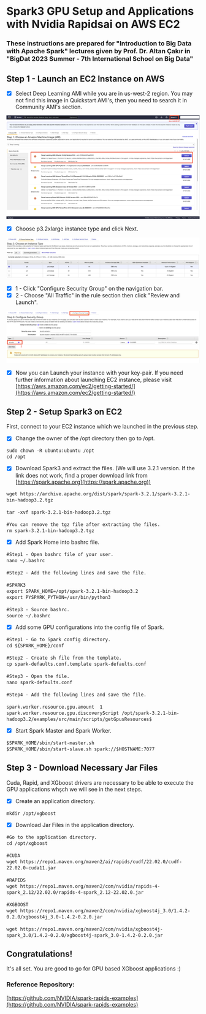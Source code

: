 # Spark3 GPU Setup and Applications with Nvidia Rapidsai on AWS EC2

### These instructions are prepared for "Introduction to Big Data with Apache Spark" lectures given by Prof. Dr. Altan Çakır in "BigDat 2023 Summer - 7th International School on Big Data"

## Step 1 - Launch an EC2 Instance on AWS

* [x] Select Deep Learning AMI while you are in us-west-2 region. You may not find this image in Quickstart AMI's, then you need to search it in Community AMI's section.

![AWS AMI Selection](<.gitbook/assets/image (4).png>)



* [x] Choose p3.2xlarge instance type and click Next.

![Choose and Instance Type](.gitbook/assets/image.png)



* [x] 1 - Click "Configure Security Group" on the navigation bar.&#x20;
* [x] 2 - Choose "All Traffic" in the rule section then click "Review and Launch".&#x20;

![Configure Security Group](<.gitbook/assets/image (1).png>)



* [x] Now you can Launch your instance with your key-pair. If you need further information about launching EC2 instance, please visit [https://aws.amazon.com/ec2/getting-started/](https://aws.amazon.com/ec2/getting-started/)

## &#x20;Step 2 - Setup Spark3 on EC2

First, connect to your EC2 instance which we launched in the previous step.

* [x] Change the owner of the /opt directory then go to /opt.

```
sudo chown -R ubuntu:ubuntu /opt
cd /opt
```

* [x] Download Spark3 and extract the files. (We will use 3.2.1 version. If the link does not work, find a proper download link from [https://spark.apache.org](https://spark.apache.org))

```
wget https://archive.apache.org/dist/spark/spark-3.2.1/spark-3.2.1-bin-hadoop3.2.tgz

tar -xvf spark-3.2.1-bin-hadoop3.2.tgz

#You can remove the tgz file after extracting the files.
rm spark-3.2.1-bin-hadoop3.2.tgz
```

* [x] Add Spark Home into bashrc file.

```
#Step1 - Open bashrc file of your user.
nano ~/.bashrc

#Step2 - Add the following lines and save the file.

#SPARK3
export SPARK_HOME=/opt/spark-3.2.1-bin-hadoop3.2
export PYSPARK_PYTHON=/usr/bin/python3

#Step3 - Source bashrc.
source ~/.bashrc
```

* [x] Add some GPU configurations into the config file of Spark.

```
#Step1 - Go to Spark config directory.
cd ${SPARK_HOME}/conf

#Step2 - Create sh file from the template.
cp spark-defaults.conf.template spark-defaults.conf

#Step3 - Open the file.
nano spark-defaults.conf

#Step4 - Add the following lines and save the file.

spark.worker.resource.gpu.amount  1
spark.worker.resource.gpu.discoveryScript /opt/spark-3.2.1-bin-hadoop3.2/examples/src/main/scripts/getGpusResources$

```

* [x] Start Spark Master and Spark Worker.

```
$SPARK_HOME/sbin/start-master.sh
$SPARK_HOME/sbin/start-slave.sh spark://$HOSTNAME:7077
```

## Step 3 - Download Necessary Jar Files

Cuda, Rapid, and XGboost drivers are necessary to be able to execute the GPU applications whşch we will see in the next steps.

* [x] Create an application directory.

```
mkdir /opt/xgboost
```

* [x] Download Jar Files in the application directory.

```
#Go to the application directory.
cd /opt/xgboost

#CUDA
wget https://repo1.maven.org/maven2/ai/rapids/cudf/22.02.0/cudf-22.02.0-cuda11.jar

#RAPIDS
wget https://repo1.maven.org/maven2/com/nvidia/rapids-4-spark_2.12/22.02.0/rapids-4-spark_2.12-22.02.0.jar

#XGBOOST
wget https://repo1.maven.org/maven2/com/nvidia/xgboost4j_3.0/1.4.2-0.2.0/xgboost4j_3.0-1.4.2-0.2.0.jar

wget https://repo1.maven.org/maven2/com/nvidia/xgboost4j-spark_3.0/1.4.2-0.2.0/xgboost4j-spark_3.0-1.4.2-0.2.0.jar
```

## Congratulations!

It's all set. You are good to go for GPU based XGboost applications :)

####

### Reference Repository:

[https://github.com/NVIDIA/spark-rapids-examples](https://github.com/NVIDIA/spark-rapids-examples)
